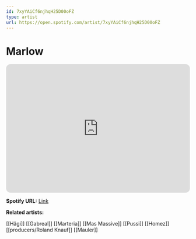 ```yaml
---
id: 7xyYAiCf6njhqH25D00oFZ
type: artist
url: https://open.spotify.com/artist/7xyYAiCf6njhqH25D00oFZ
---
```

# Marlow

<iframe style="border-radius:12px" src="https://open.spotify.com/embed/artist/7xyYAiCf6njhqH25D00oFZ" width="100%" height="352" frameBorder="0" allowfullscreen="" allow="autoplay; clipboard-write; encrypted-media; fullscreen; picture-in-picture" loading="lazy"></iframe>

**Spotify URL:** [Link](https://open.spotify.com/artist/7xyYAiCf6njhqH25D00oFZ)

**Related artists:**

[[Hägi]]
[[Gabreal]]
[[Marteria]]
[[Mas Massive]]
[[Pussi]]
[[Homez]]
[[producers/Roland Knauf]]
[[Mauler]]
